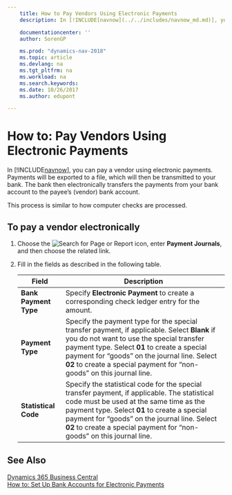 ```yaml
---
    title: How to Pay Vendors Using Electronic Payments
    description: In [!INCLUDE[navnow](../../includes/navnow_md.md)], you can pay a vendor using electronic payments. Payments will be exported to a file, which will then be transmitted to your bank. The bank then electronically transfers the payments from your bank account to the payee’s (vendor) bank account.

    documentationcenter: ''
    author: SorenGP

    ms.prod: "dynamics-nav-2018"
    ms.topic: article
    ms.devlang: na
    ms.tgt_pltfrm: na
    ms.workload: na
    ms.search.keywords:
    ms.date: 10/26/2017
    ms.author: edupont

---
```

# How to: Pay Vendors Using Electronic Payments
In [!INCLUDE[navnow](../../includes/navnow_md.md)], you can pay a vendor using electronic payments. Payments will be exported to a file, which will then be transmitted to your bank. The bank then electronically transfers the payments from your bank account to the payee’s (vendor) bank account.  

This process is similar to how computer checks are processed.  

## To pay a vendor electronically  

1. Choose the ![Search for Page or Report](../../media/ui-search/search_small.png "Search for Page or Report icon") icon, enter **Payment Journals**, and then choose the related link.  
2. Fill in the fields as described in the following table.  

    |Field|Description|  
    |---------------------------------|---------------------------------------|  
    |**Bank Payment Type**|Specify **Electronic Payment** to create a corresponding check ledger entry for the amount.|  
    |**Payment Type**|Specify the payment type for the special transfer payment, if applicable. Select **Blank** if you do not want to use the special transfer payment type. Select **01** to create a special payment for “goods” on the journal line. Select **02** to create a special payment for “non-goods” on this journal line.|  
    |**Statistical Code**|Specify the statistical code for the special transfer payment, if applicable. The statistical code must be used at the same time as the payment type. Select **01** to create a special payment for “goods” on the journal line. Select **02** to create a special payment for “non-goods” on this journal line.|  

## See Also
[Dynamics 365 Business Central](https://docs.microsoft.com/dynamics365/business-central/)  
[How to: Set Up Bank Accounts for Electronic Payments](how-to-set-up-bank-accounts-for-electronic-payments.md)
